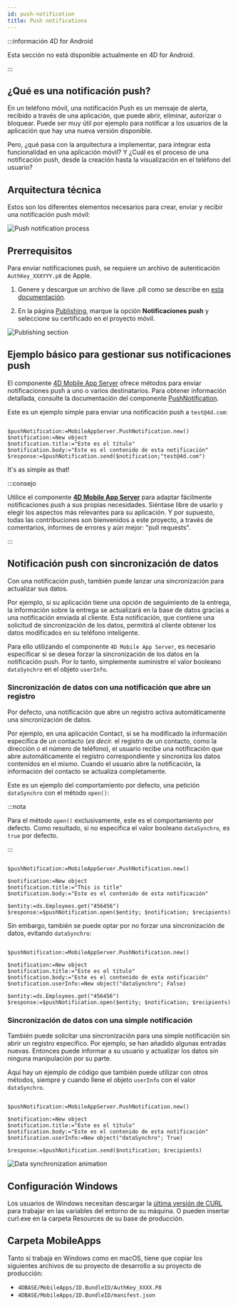 ```yaml
---
id: push-notification
title: Push notifications
---
```


:::información 4D for Android

Esta sección no está disponible actualmente en 4D for Android.

:::

## ¿Qué es una notificación push?

En un teléfono móvil, una notificación Push es un mensaje de alerta, recibido a través de una aplicación, que puede abrir, eliminar, autorizar o bloquear. Puede ser muy útil por ejemplo para notificar a los usuarios de la aplicación que hay una nueva versión disponible.

Pero, ¿qué pasa con la arquitectura a implementar, para integrar esta funcionalidad en una aplicación móvil? Y ¿Cuál es el proceso de una notificación push, desde la creación hasta la visualización en el teléfono del usuario?

## Arquitectura técnica

Estos son los diferentes elementos necesarios para crear, enviar y recibir una notificación push móvil:

![Push notification process](img/4D-for-ios-push-notification.png)

## Prerrequisitos

Para enviar notificaciones push, se requiere un archivo de autenticación `AuthKey_XXXYYY.p8` de Apple.

1. Genere y descargue un archivo de llave .p8 como se describe en [esta documentación](https://github.com/4d-for-ios/4D-Mobile-App-Server/blob/master/Documentation/Generate_p8.md).

2. En la página [Publishing](../project-definition/publishing), marque la opción **Notificaciones push** y seleccione su certificado en el proyecto móvil.

![Publishing section](img/push-notification-publishing-section.png)


## Ejemplo básico para gestionar sus notificaciones push

El componente [4D Mobile App Server](https://github.com/4d-for-ios/4D-Mobile-App-Server/tree/master) ofrece métodos para enviar notificaciones push a uno o varios destinatarios. Para obtener información detallada, consulte la documentación del componente [PushNotification](https://github.com/4d-for-ios/4D-Mobile-App-Server/blob/master/Documentation/Classes/PushNotification.md).

Este es un ejemplo simple para enviar una notificación push a `test@4d.com`:

```4d

$pushNotification:=MobileAppServer.PushNotification.new() 
$notification:=New object 
$notification.title:="Este es el título" 
$notification.body:="Este es el contenido de esta notificación" 
$response:=$pushNotification.send($notification;"test@4d.com")

```

It's as simple as that!

:::consejo

Utilice el componente [**4D Mobile App Server**](https://github.com/4d-for-ios/4D-Mobile-App-Server/blob/master/Documentation/Classes/PushNotification.md) para adaptar fácilmente notificaciones push a sus propias necesidades. Siéntase libre de usarlo y elegir los aspectos más relevantes para su aplicación. Y por supuesto, todas las contribuciones son bienvenidos a este proyecto, a través de comentarios, informes de errores y aún mejor: "pull requests".

:::

## Notificación push con sincronización de datos

Con una notificación push, también puede lanzar una sincronización para actualizar sus datos.

Por ejemplo, si su aplicación tiene una opción de seguimiento de la entrega, la información sobre la entrega se actualizará en la base de datos gracias a una notificación enviada al cliente. Esta notificación, que contiene una solicitud de sincronización de los datos, permitirá al cliente obtener los datos modificados en su teléfono inteligente.

Para ello utilizando el componente `4D Mobile App Server`, es necesario especificar si se desea forzar la sincronización de los datos en la notificación push. Por lo tanto, simplemente suministre el valor booleano `dataSynchro` en el objeto `userInfo`.

### Sincronización de datos con una notificación que abre un registro

Por defecto, una notificación que abre un registro activa automáticamente una sincronización de datos.

Por ejemplo, en una aplicación Contact, si se ha modificado la información específica de un contacto (*es decir.* el registro de un contacto, como la dirección o el número de teléfono), el usuario recibe una notificación que abre automáticamente el registro correspondiente y sincroniza los datos contenidos en el mismo. Cuando el usuario abre la notificación, la información del contacto se actualiza completamente.

Este es un ejemplo del comportamiento por defecto, una petición `dataSynchro` con el método `open()`:

:::nota

Para el método `open()` exclusivamente, este es el comportamiento por defecto. Como resultado, si no especifica el valor booleano `dataSynchro`, es `true` por defecto.

:::

```4d

$pushNotification:=MobileAppServer.PushNotification.new()

$notification:=New object
$notification.title:="This is title" 
$notification.body:="Este es el contenido de esta notificación" 

$entity:=ds.Employees.get("456456")
$response:=$pushNotification.open($entity; $notification; $recipients)

```

Sin embargo, también se puede optar por no forzar una sincronización de datos, evitando `dataSynchro`:

```4d

$pushNotification:=MobileAppServer.PushNotification.new()

$notification:=New object
$notification.title:="Este es el título" 
$notification.body:="Este es el contenido de esta notificación" 
$notification.userInfo:=New object("dataSynchro"; False)

$entity:=ds.Employees.get("456456")
$response:=$pushNotification.open($entity; $notification; $recipients)

```

### Sincronización de datos con una simple notificación

También puede solicitar una sincronización para una simple notificación sin abrir un registro específico. Por ejemplo, se han añadido algunas entradas nuevas. Entonces puede informar a su usuario y actualizar los datos sin ninguna manipulación por su parte.

Aquí hay un ejemplo de código que también puede utilizar con otros métodos, siempre y cuando llene el objeto `userInfo` con el valor `dataSynchro`.

```4d

$pushNotification:=MobileAppServer.PushNotification.new()

$notification:=New object
$notification.title:="Este es el título" 
$notification.body:="Este es el contenido de esta notificación" 
$notification.userInfo:=New object("dataSynchro"; True)

$response:=$pushNotification.send($notification; $recipients)

```
![Data synchronization animation](img/pushandSynchro.gif)

## Configuración Windows

Los usuarios de Windows necesitan descargar la [última versión de CURL](https://curl.se/download.html) para trabajar en las variables del entorno de su máquina. O pueden insertar curl.exe en la carpeta Resources de su base de producción.

## Carpeta MobileApps

Tanto si trabaja en Windows como en macOS, tiene que copiar los siguientes archivos de su proyecto de desarrollo a su proyecto de producción:

- `4DBASE/MobileApps/ID.BundleID/AuthKey_XXXX.P8`
- `4DBASE/MobileApps/ID.BundleID/manifest.json`


